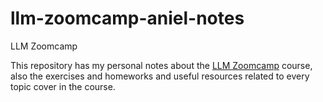 # llm-zoomcamp-aniel-notes
LLM Zoomcamp

This repository has my personal notes about the [LLM Zoomcamp](https://github.com/DataTalksClub/llm-zoomcamp) course, also the exercises and homeworks and useful resources related to every topic cover in the course.
